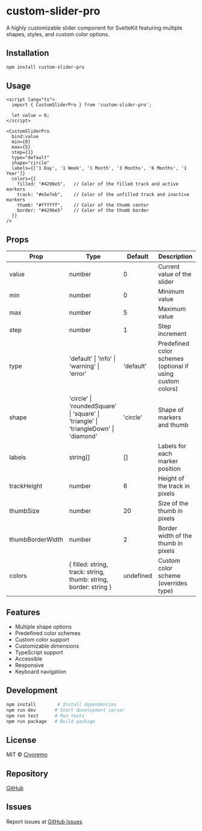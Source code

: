 # custom-slider-pro

A highly customizable slider component for SvelteKit featuring multiple shapes, styles, and custom color options.

## Installation

```bash
npm install custom-slider-pro
```

## Usage

```svelte
<script lang="ts">
  import { CustomSliderPro } from 'custom-slider-pro';

  let value = 0;
</script>

<CustomSliderPro
  bind:value
  min={0}
  max={5}
  step={1}
  type="default"
  shape="circle"
  labels={['1 Day', '1 Week', '1 Month', '3 Months', '6 Months', '1 Year']}
  colors={{
    filled: "#4296e5",   // Color of the filled track and active markers
    track: "#e5e7eb",    // Color of the unfilled track and inactive markers
    thumb: "#ffffff",    // Color of the thumb center
    border: "#4296e5"    // Color of the thumb border
  }}
/>
```

## Props

| Prop             | Type                                                                                 | Default   | Description                                      |
| ---------------- | ------------------------------------------------------------------------------------ | --------- | ------------------------------------------------ |
| value           | number                                                                               | 0         | Current value of the slider                      |
| min             | number                                                                               | 0         | Minimum value                                    |
| max             | number                                                                               | 5         | Maximum value                                    |
| step            | number                                                                               | 1         | Step increment                                   |
| type            | 'default' \| 'info' \| 'warning' \| 'error'                                          | 'default' | Predefined color schemes (optional if using custom colors) |
| shape           | 'circle' \| 'roundedSquare' \| 'square' \| 'triangle' \| 'triangleDown' \| 'diamond' | 'circle'  | Shape of markers and thumb                       |
| labels          | string[]                                                                             | []        | Labels for each marker position                  |
| trackHeight     | number                                                                               | 6         | Height of the track in pixels                    |
| thumbSize       | number                                                                               | 20        | Size of the thumb in pixels                      |
| thumbBorderWidth| number                                                                               | 2         | Border width of the thumb in pixels              |
| colors          | { filled: string, track: string, thumb: string, border: string }                     | undefined | Custom color scheme (overrides type)             |

## Features

- Multiple shape options
- Predefined color schemes
- Custom color support
- Customizable dimensions
- TypeScript support
- Accessible
- Responsive
- Keyboard navigation

## Development

```bash
npm install        # Install dependencies
npm run dev       # Start development server
npm run test      # Run tests
npm run package   # Build package
```

## License

MIT © [Civoremo](https://github.com/Civoremo)

## Repository

[GitHub](https://github.com/Civoremo/custom-slider-pro)

## Issues

Report issues at [GitHub Issues](https://github.com/Civoremo/custom-slider-pro/issues)